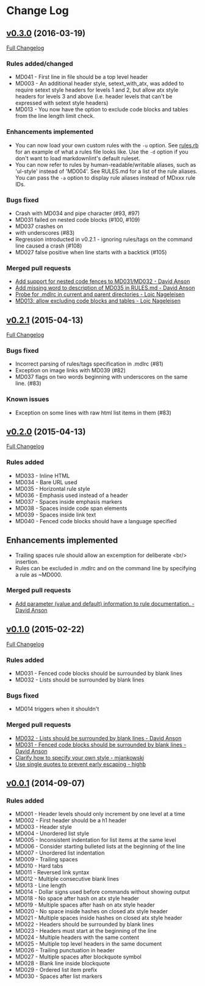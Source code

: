 # Change Log

## [v0.3.0](https://github.com/mivok/markdownlint/tree/v0.3.0) (2016-03-19)

[Full Changelog](https://github.com/mivok/markdownlint/compare/v0.2.1...v0.3.0)

### Rules added/changed

* MD041 - First line in file should be a top level header
* MD003 - An additional header style, setext_with_atx, was added to require
  setext style headers for levels 1 and 2, but allow atx style headers for
  levels 3 and above (i.e. header levels that can't be expressed with setext
  style headers)
* MD013 - You now have the option to exclude code blocks and tables from the
  line length limit check.

### Enhancements implemented

* You can now load your own custom rules with the `-u` option. See
  [rules.rb](https://github.com/mivok/markdownlint/blob/master/lib/mdl/rules.rb)
  for an example of what a rules file looks like. Use the `-d` option if you
  don't want to load markdownlint's default ruleset.
* You can now refer to rules by human-readable/writable aliases, such as
  'ul-style' instead of 'MD004'. See RULES.md for a list of the rule aliases.
  You can pass the `-a` option to display rule aliases instead of MDxxx rule
  IDs.

### Bugs fixed

* Crash with MD034 and pipe character (#93, #97)
* MD031 failed on nested code blocks (#100, #109)
* MD037 crashes on <li> with underscores (#83)
* Regression introducted in v0.2.1 - ignoring rules/tags on the command line
  caused a crash (#108)
* MD027 false positive when line starts with a backtick (#105)

### Merged pull requests

* [Add support for nested code fences to MD031/MD032 - David
  Anson](https://github.com/mivok/markdownlint/pull/109)
* [Add missing word to description of MD035 in RULES.md - David
  Anson](https://github.com/mivok/markdownlint/pull/86)
* [Probe for .mdlrc in current and parent directories - Loic
  Nageleisen](https://github.com/mivok/markdownlint/pull/111)
* [MD013: allow excluding code blocks and tables - Loic
  Nageleisen](https://github.com/mivok/markdownlint/pull/112)

## [v0.2.1](https://github.com/mivok/markdownlint/tree/v0.2.1) (2015-04-13)

[Full Changelog](https://github.com/mivok/markdownlint/compare/v0.2.0...v0.2.1)

### Bugs fixed

* Incorrect parsing of rules/tags specification in .mdlrc (#81)
* Exception on image links with MD039 (#82)
* MD037 flags on two words beginning with underscores on the same line. (#83)

### Known issues

* Exception on some lines with raw html list items in them (#83)

## [v0.2.0](https://github.com/mivok/markdownlint/tree/v0.2.0) (2015-04-13)

[Full Changelog](https://github.com/mivok/markdownlint/compare/v0.1.0...v0.2.0)

### Rules added

* MD033 - Inline HTML
* MD034 - Bare URL used
* MD035 - Horizontal rule style
* MD036 - Emphasis used instead of a header
* MD037 - Spaces inside emphasis markers
* MD038 - Spaces inside code span elements
* MD039 - Spaces inside link text
* MD040 - Fenced code blocks should have a language specified

## Enhancements implemented

* Trailing spaces rule should allow an excemption for deliberate <br/\>
  insertion.
* Rules can be excluded in .mdlrc and on the command line by specifying a rule
  as ~MD000.

### Merged pull requests

* [Add parameter (value and default) information to rule documentation. - David Anson](https://github.com/mivok/markdownlint/pull/76)

## [v0.1.0](https://github.com/mivok/markdownlint/tree/v0.1.0) (2015-02-22)

[Full Changelog](https://github.com/mivok/markdownlint/compare/v0.0.1...v0.1.0)

### Rules added

* MD031 - Fenced code blocks should be surrounded by blank lines
* MD032 - Lists should be surrounded by blank lines

### Bugs fixed

* MD014 triggers when it shouldn't

### Merged pull requests

* [MD032 - Lists should be surrounded by blank lines - David Anson](https://github.com/mivok/markdownlint/pull/70)
* [MD031 - Fenced code blocks should be surrounded by blank lines - David Anson](https://github.com/mivok/markdownlint/pull/68)
* [Clarify how to specify your own style - mjankowski](https://github.com/mivok/markdownlint/pull/65)
* [Use single quotes to prevent early escaping - highb](https://github.com/mivok/markdownlint/pull/64)

## [v0.0.1](https://github.com/mivok/markdownlint/tree/v0.0.1) (2014-09-07)

### Rules added

* MD001 - Header levels should only increment by one level at a time
* MD002 - First header should be a h1 header
* MD003 - Header style
* MD004 - Unordered list style
* MD005 - Inconsistent indentation for list items at the same level
* MD006 - Consider starting bulleted lists at the beginning of the line
* MD007 - Unordered list indentation
* MD009 - Trailing spaces
* MD010 - Hard tabs
* MD011 - Reversed link syntax
* MD012 - Multiple consecutive blank lines
* MD013 - Line length
* MD014 - Dollar signs used before commands without showing output
* MD018 - No space after hash on atx style header
* MD019 - Multiple spaces after hash on atx style header
* MD020 - No space inside hashes on closed atx style header
* MD021 - Multiple spaces inside hashes on closed atx style header
* MD022 - Headers should be surrounded by blank lines
* MD023 - Headers must start at the beginning of the line
* MD024 - Multiple headers with the same content
* MD025 - Multiple top level headers in the same document
* MD026 - Trailing punctuation in header
* MD027 - Multiple spaces after blockquote symbol
* MD028 - Blank line inside blockquote
* MD029 - Ordered list item prefix
* MD030 - Spaces after list markers
